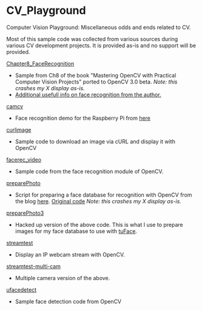CV_Playground
=============

Computer Vision Playground: Miscellaneous odds and ends related to CV.

Most of this sample code was collected from various sources during various CV development projects. It is provided as-is and no support will be provided.


[Chapter8_FaceRecognition](/Chapter8_FaceRecognition)
* Sample from Ch8 of the book "Mastering OpenCV with Practical Computer Vision Projects" ported to OpenCV 3.0 beta. *Note: this crashes my X display as-is.*
* [Additional usefull info on face recognition from the author.](http://www.shervinemami.info/faceRecognition.html)

[camcv](/camcv)
* Face recognition demo for the Raspberry Pi from [here](http://thinkrpi.wordpress.com/2013/06/15/opencvpi-cam-step-7-face-recognition/) 

[curlimage](/curlimage)
* Sample code to download an image via cURL and display it with OpenCV

[facerec_video](/facerec_video)
* Sample code from the face recognition module of OpenCV.

[preparePhoto](preparePhoto)
* Script for preparing a face database for recognition with OpenCV from the blog [here](http://thinkrpi.wordpress.com/2013/04/03/step-5-prepare-photos/). [Original code](http://raufast.org/download/preparePhoto.cpp) *Note: this crashes my X display as-is.*

[preparePhoto3](preparephoto3)
* Hacked up version of the above code. This is what I use to prepare images for my face database to use with [tuFace](https://github.com/rudybrian/tuFace).

[streamtest](streamtest)
* Display an IP webcam stream with OpenCV.

[streamtest-multi-cam](streamtest-multi-cam)
* Multiple camera version of the above.

[ufacedetect](ufacedetect)
* Sample face detection code from OpenCV

